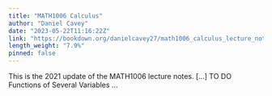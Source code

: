 ```yaml
---
title: "MATH1006 Calculus"
author: "Daniel Cavey"
date: "2023-05-22T11:16:22Z"
link: "https://bookdown.org/danielcavey27/math1006_calculus_lecture_notes/"
length_weight: "7.9%"
pinned: false
---
```


This is the 2021 update of the MATH1006 lecture notes. [...] TO DO Functions of Several Variables ...

